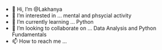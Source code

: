 - 👋 Hi, I’m @Lakhanya
- 👀 I’m interested in ... mental and phsycial activity
- 🌱 I’m currently learning ... Python
- 💞️ I’m looking to collaborate on ... Data Analysis and Python Fundamentals
- 📫 How to reach me ...

<!---
Lakhanya/Lakhanya is a ✨ special ✨ repository because its `README.md` (this file) appears on your GitHub profile.
You can click the Preview link to take a look at your changes.
--->
